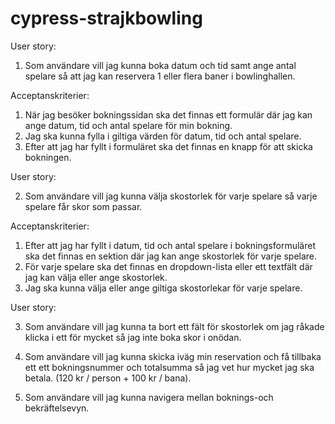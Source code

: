 # cypress-strajkbowling

User story: 

 1. Som användare vill jag kunna boka datum och tid samt ange antal spelare så att jag kan reservera 1 eller flera baner i bowlinghallen.

Acceptanskriterier: 

 1. När jag besöker bokningssidan ska det finnas ett formulär där jag kan ange datum, tid och antal spelare för min bokning.
 2. Jag ska kunna fylla i giltiga värden för datum, tid och antal spelare.
 3. Efter att jag har fyllt i formuläret ska det finnas en knapp för att skicka bokningen.

User story: 
 
 2. Som användare vill jag kunna välja skostorlek för varje spelare så varje spelare får skor som passar.

Acceptanskriterier: 

 1. Efter att jag har fyllt i datum, tid och antal spelare i bokningsformuläret ska det finnas en sektion där jag kan ange skostorlek för varje spelare.
 2. För varje spelare ska det finnas en dropdown-lista eller ett textfält där jag kan välja eller ange skostorlek.
 3. Jag ska kunna välja eller ange giltiga skostorlekar för varje spelare.

User story:

3. Som användare vill jag kunna ta bort ett fält för skostorlek om jag råkade klicka i ett för mycket så jag inte boka skor i onödan.

4. Som användare vill jag kunna skicka iväg min reservation och få tillbaka ett ett bokningsnummer och totalsumma så jag vet hur mycket jag ska betala. (120 kr / person + 100 kr / bana).

5. Som användare vill jag kunna navigera mellan boknings-och bekräftelsevyn.
